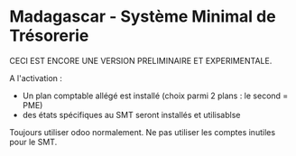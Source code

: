 # Madagascar - Système Minimal de Trésorerie

CECI EST ENCORE UNE VERSION PRELIMINAIRE ET EXPERIMENTALE.

A l'activation :
- Un plan comptable allégé est installé (choix parmi 2 plans : le second = PME) 
- des états spécifiques au SMT seront installés et utilisablse

Toujours utiliser odoo normalement.
Ne pas utiliser les comptes inutiles pour le SMT.
